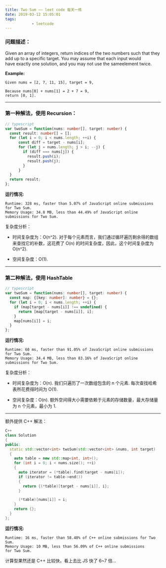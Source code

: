 ```yaml
---
title: Two Sum —— leet code 每天一练
date: 2019-03-12 15:05:01
tags: 
			- leetcode
---
```


### 问题描述：

Given an array of integers, return indices of the two numbers such that they add up to a specific target.
You may assume that each input would have exactly one solution, and you may not use the sameelement twice.

**Example:**
```
Given nums = [2, 7, 11, 15], target = 9,

Because nums[0] + nums[1] = 2 + 7 = 9,
return [0, 1].
```

----

### 第一种解法，使用 Recursion：

```typescript
// typescript
var twoSum = function(nums: number[], target: number) {
  const result: number[] = [];
  for (let i = 0; i < nums.length; ++i) {
      const diff = target - nums[i];
      for (let j = nums.length; j > i; --j) {
        if (diff === nums[j]) {
          result.push(i);
          result.push(j);
        }
      }
  }
  return result;
};
```

**运行情况:**
```
Runtime: 328 ms, faster than 5.07% of JavaScript online submissions for Two Sum.
Memory Usage: 34.8 MB, less than 44.49% of JavaScript online submissions for Two Sum.
```

复杂度分析：

* 时间复杂度为：O(n^2). 对于每个元素而言，我们通过循环遍历剩余得的数组来查找它的补数，这花费了 O(n) 的时间复杂度，因此，这个时间复杂度为 O(n^2).

* 空间复杂度：O(1).

----

### 第二种解法，使用 HashTable

```typescript
// typescript
var twoSum = function(nums: number[], target: number) {
  const map: {[key: number]: number} = {};
  for (let i = 0; i < nums.length; ++i) {
    if (map[target - nums[i]] !== undefined) {
      return [map[target - nums[i]], i];
    }
    map[nums[i]] = i;
  }
};

```

**运行情况:**
```
Runtime: 60 ms, faster than 91.05% of JavaScript online submissions for Two Sum.
Memory Usage: 34.4 MB, less than 83.16% of JavaScript online submissions for Two Sum.
```


复杂度分析：

* 时间复杂度为：O(n). 我们只遍历了一次数组包含的 n 个元素. 每次查找哈希表所花费得时间为 O(1).

* 空间复杂度：O(n). 额外空间得大小需要依赖于元素的存储数量，最大存储量为 n 个元素，最小为 1.

----

额外提供 C++ 解法：


```cpp
C++
class Solution
{
public:
  static std::vector<int> twoSum(std::vector<int> &nums, int target)
  {
    auto table = new std::map<int, int>();
    for (int i = 0; i < nums.size(); ++i)
    {
      auto iterator = (*table).find(target - nums[i]);
      if (iterator != table->end())
      {
        return {(*table)[target - nums[i]], i};
      }

      (*table)[nums[i]] = i;
    }
    return {};
  }
};
```
**运行情况:**
```
Runtime: 16 ms, faster than 58.40% of C++ online submissions for Two Sum.
Memory Usage: 10 MB, less than 56.09% of C++ online submissions for Two Sum.
```

计算型果然还是 C++ 比较快，看上去比 JS 快了 6~7 倍...


